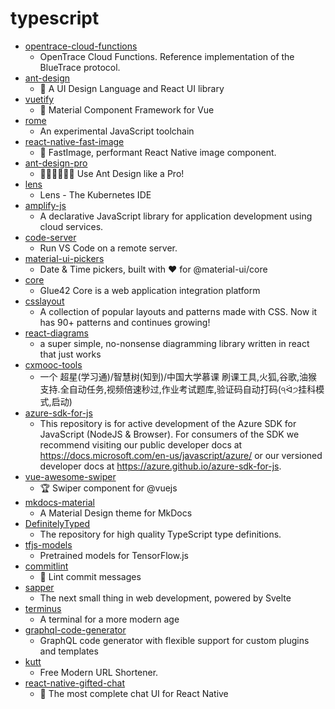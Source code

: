 # typescript
- [opentrace-cloud-functions](https://github.com/opentrace-community/opentrace-cloud-functions)
  - OpenTrace Cloud Functions. Reference implementation of the BlueTrace protocol.
- [ant-design](https://github.com/ant-design/ant-design)
  - 🌈 A UI Design Language and React UI library
- [vuetify](https://github.com/vuetifyjs/vuetify)
  - 🐉 Material Component Framework for Vue
- [rome](https://github.com/facebookexperimental/rome)
  - An experimental JavaScript toolchain
- [react-native-fast-image](https://github.com/DylanVann/react-native-fast-image)
  - 🚩 FastImage, performant React Native image component.
- [ant-design-pro](https://github.com/ant-design/ant-design-pro)
  - 👨🏻‍💻👩🏻‍💻 Use Ant Design like a Pro!
- [lens](https://github.com/lensapp/lens)
  - Lens - The Kubernetes IDE
- [amplify-js](https://github.com/aws-amplify/amplify-js)
  - A declarative JavaScript library for application development using cloud services.
- [code-server](https://github.com/cdr/code-server)
  - Run VS Code on a remote server.
- [material-ui-pickers](https://github.com/mui-org/material-ui-pickers)
  - Date & Time pickers, built with ❤️ for @material-ui/core
- [core](https://github.com/Glue42/core)
  - Glue42 Core is a web application integration platform
- [csslayout](https://github.com/phuoc-ng/csslayout)
  - A collection of popular layouts and patterns made with CSS. Now it has 90+ patterns and continues growing!
- [react-diagrams](https://github.com/projectstorm/react-diagrams)
  - a super simple, no-nonsense diagramming library written in react that just works
- [cxmooc-tools](https://github.com/CodFrm/cxmooc-tools)
  - 一个 超星(学习通)/智慧树(知到)/中国大学慕课 刷课工具,火狐,谷歌,油猴支持.全自动任务,视频倍速秒过,作业考试题库,验证码自动打码(੧ᐛ੭挂科模式,启动)
- [azure-sdk-for-js](https://github.com/Azure/azure-sdk-for-js)
  - This repository is for active development of the Azure SDK for JavaScript (NodeJS & Browser). For consumers of the SDK we recommend visiting our public developer docs at https://docs.microsoft.com/en-us/javascript/azure/ or our versioned developer docs at https://azure.github.io/azure-sdk-for-js.
- [vue-awesome-swiper](https://github.com/surmon-china/vue-awesome-swiper)
  - 🏆 Swiper component for @vuejs
- [mkdocs-material](https://github.com/squidfunk/mkdocs-material)
  - A Material Design theme for MkDocs
- [DefinitelyTyped](https://github.com/DefinitelyTyped/DefinitelyTyped)
  - The repository for high quality TypeScript type definitions.
- [tfjs-models](https://github.com/tensorflow/tfjs-models)
  - Pretrained models for TensorFlow.js
- [commitlint](https://github.com/conventional-changelog/commitlint)
  - 📓 Lint commit messages
- [sapper](https://github.com/sveltejs/sapper)
  - The next small thing in web development, powered by Svelte
- [terminus](https://github.com/Eugeny/terminus)
  - A terminal for a more modern age
- [graphql-code-generator](https://github.com/dotansimha/graphql-code-generator)
  - GraphQL code generator with flexible support for custom plugins and templates
- [kutt](https://github.com/thedevs-network/kutt)
  - Free Modern URL Shortener.
- [react-native-gifted-chat](https://github.com/FaridSafi/react-native-gifted-chat)
  - 💬 The most complete chat UI for React Native
